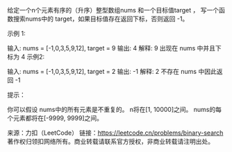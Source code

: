 给定一个n个元素有序的（升序）整型数组nums 和一个目标值target ，
写一个函数搜索nums中的 target，如果目标值存在返回下标，否则返回 -1。


示例 1:

输入: nums = [-1,0,3,5,9,12], target = 9
输出: 4
解释: 9 出现在 nums 中并且下标为 4
示例2:

输入: nums = [-1,0,3,5,9,12], target = 2
输出: -1
解释: 2 不存在 nums 中因此返回 -1


提示：

你可以假设 nums中的所有元素是不重复的。
n将在[1, 10000]之间。
nums的每个元素都将在[-9999, 9999]之间。

来源：力扣（LeetCode）
链接：https://leetcode.cn/problems/binary-search
著作权归领扣网络所有。商业转载请联系官方授权，非商业转载请注明出处。